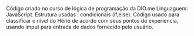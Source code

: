 Código criado no curso de lógica de programação da DIO.me 
Linguaguem: JavaScript.
Estrutura usadas : condicionais (if,else).
Código usado para classificar o nível do Hério de acordo com seus pontos de experiencia, usando imput para entrada de dados fornecido pelo usuário.
